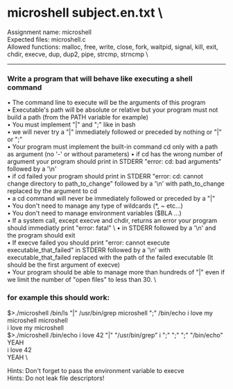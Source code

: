 # microshell      subject.en.txt \
Assignment name:    microshell \
Expected files:           microshell.c  \
Allowed functions:    malloc,  free,  write,  close,  fork,  waitpid,  signal,  kill,  exit,  chdir,  execve,  dup,  dup2,  pipe,  strcmp,  strncmp \
____________________________________________________________________________________________________________

### Write a program that will behave like executing a shell command 

• The command line to execute will be the arguments of this program \
• Executable's path will be absolute or relative but your program must not build a path (from the PATH variable for example) \
• You must implement "|" and ";" like in bash \
• we will never try a "|" immediately followed or preceded by nothing or "|" or ";" \
• Your program must implement the built-in command cd only with a path as argument (no '-' or without parameters)
• if cd has the wrong number of argument your program should print in STDERR "error: cd: bad arguments" followed by a '\n' \
• if cd failed your program should print in STDERR "error: cd: cannot change directory to path_to_change" followed by a '\n' with path_to_change replaced by the argument to cd \
• a cd command will never be immediately followed or preceded by a "|" \
• You don't need to manage any type of wildcards (*, ~ etc...) \
• You don't need to manage environment variables ($BLA ...) \
• If a system call, except execve and chdir, returns an error your program should immediatly print "error: fatal" \ • in STDERR followed by a '\n' and the program should exit \
• If execve failed you should print "error: cannot execute executable_that_failed" in STDERR followed by a '\n' with executable_that_failed replaced with the path of the failed executable (It should be the first argument of execve) \
• Your program should be able to manage more than hundreds of "|" even if we limit the number of "open files" to less than 30. \

### for example this should work:
$>./microshell  /bin/ls  "|"  /usr/bin/grep  microshell  ";"  /bin/echo  i love my microshell
microshell \
i love my microshell \
$>./microshell  /bin/echo  i love 42  "|"  "/usr/bin/grep"  i  ";"  ";"  ";"  "/bin/echo" YEAH \
i love 42 \
YEAH \

Hints: Don't forget to pass the environment variable to execve \
Hints: Do not leak file descriptors! 
